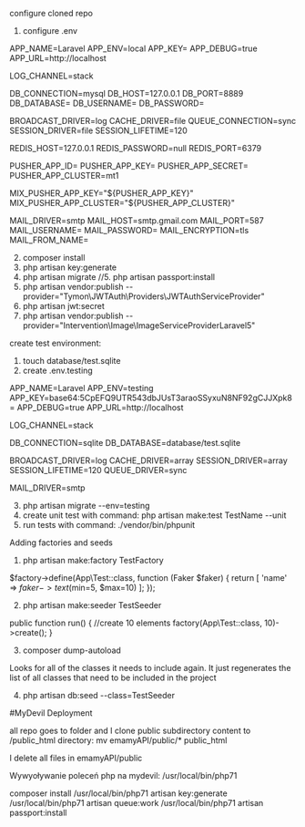 configure cloned repo

1. configure .env

APP_NAME=Laravel
APP_ENV=local
APP_KEY=
APP_DEBUG=true
APP_URL=http://localhost

LOG_CHANNEL=stack

DB_CONNECTION=mysql
DB_HOST=127.0.0.1
DB_PORT=8889
DB_DATABASE=
DB_USERNAME=
DB_PASSWORD=

BROADCAST_DRIVER=log
CACHE_DRIVER=file
QUEUE_CONNECTION=sync
SESSION_DRIVER=file
SESSION_LIFETIME=120

REDIS_HOST=127.0.0.1
REDIS_PASSWORD=null
REDIS_PORT=6379

PUSHER_APP_ID=
PUSHER_APP_KEY=
PUSHER_APP_SECRET=
PUSHER_APP_CLUSTER=mt1

MIX_PUSHER_APP_KEY="${PUSHER_APP_KEY}"
MIX_PUSHER_APP_CLUSTER="${PUSHER_APP_CLUSTER}"

MAIL_DRIVER=smtp
MAIL_HOST=smtp.gmail.com
MAIL_PORT=587  
MAIL_USERNAME=
MAIL_PASSWORD=
MAIL_ENCRYPTION=tls
MAIL_FROM_NAME=

2. composer install
3. php artisan key:generate
4. php artisan migrate
   //5. php artisan passport:install
5. php artisan vendor:publish --provider="Tymon\JWTAuth\Providers\JWTAuthServiceProvider"
6. php artisan jwt:secret
7. php artisan vendor:publish --provider="Intervention\Image\ImageServiceProviderLaravel5"

create test environment:

1. touch database/test.sqlite
2. create .env.testing

APP_NAME=Laravel
APP_ENV=testing
APP_KEY=base64:5CpEFQ9UTR543dbJUsT3araoSSyxuN8NF92gCJJXpk8=
APP_DEBUG=true
APP_URL=http://localhost

LOG_CHANNEL=stack

DB_CONNECTION=sqlite
DB_DATABASE=database/test.sqlite

BROADCAST_DRIVER=log
CACHE_DRIVER=array
SESSION_DRIVER=array
SESSION_LIFETIME=120
QUEUE_DRIVER=sync

MAIL_DRIVER=smtp

3. php artisan migrate --env=testing
4. create unit test with command: php artisan make:test TestName --unit
5. run tests with command: ./vendor/bin/phpunit

Adding factories and seeds

1. php artisan make:factory TestFactory

$factory->define(App\Test::class, function (Faker $faker) {
return [
'name' => $faker->text($min=5, $max=10)
];
});

2. php artisan make:seeder TestSeeder

public function run()
{
//create 10 elements
factory(App\Test::class, 10)->create();
}

3. composer dump-autoload

Looks for all of the classes it needs to include again. It just regenerates the list of all classes that need to be included in the project

4. php artisan db:seed --class=TestSeeder

#MyDevil Deployment

all repo goes to folder and I clone public subdirectory content to /public_html directory:
mv emamyAPI/public/\* public_html

I delete all files in emamyAPI/public

Wywyoływanie poleceń php na mydevil: /usr/local/bin/php71

composer install
/usr/local/bin/php71 artisan key:generate
/usr/local/bin/php71 artisan queue:work
/usr/local/bin/php71 artisan passport:install
